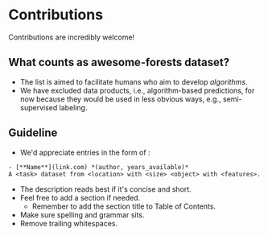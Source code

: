 # Contributions

Contributions are incredibly welcome!

## What counts as awesome-forests dataset?
- The list is aimed to facilitate humans who aim to develop *algorithms*. 
- We have excluded data products, i.e., algorithm-based predictions, for now because they would be used in less obvious ways, e.g., semi-supervised labeling.

## Guideline

- We'd appreciate entries in the form of :
```
- [**Name**](link.com) *(author, years_available)*
A <task> dataset from <location> with <size> <object> with <features>.
```
- The description reads best if it's concise and short.
- Feel free to add a section if needed.
  - Remember to add the section title to Table of Contents.
- Make sure spelling and grammar sits.
- Remove trailing whitespaces.